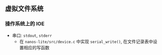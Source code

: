 ## 虚拟文件系统
### 操作系统上的 IOE
- 串口: `stdout`, `stderr`
	- 在 `nanos-lite/src/device.c` 中实现 `serial_write()`, 在文件记录表中设置相应的写函数